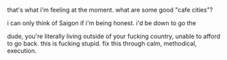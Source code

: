 that's what i'm feeling at the moment.
what are some good "cafe cities"?

i can only think of Saigon if i'm being honest.
i'd be down to go the

dude, you're literally living outside of your fucking country, unable to afford to go back. this is fucking stupid. fix this through calm, methodical, execution.